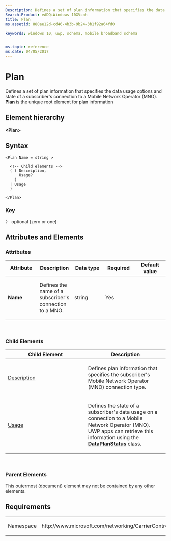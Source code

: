 ```yaml
---
Description: Defines a set of plan information that specifies the data usage options and state of a subscriber's connection to a Mobile Network Operator (MNO).
Search.Product: eADQiWindows 10XVcnh
title: Plan
ms.assetid: 880ae12d-cd46-4b3b-9b24-3b1f92a64fd0

keywords: windows 10, uwp, schema, mobile broadband schema


ms.topic: reference
ms.date: 04/05/2017
---
```


# Plan


Defines a set of plan information that specifies the data usage options and state of a subscriber's connection to a Mobile Network Operator (MNO). [**Plan**](element-plan.md) is the unique root element for plan information

## Element hierarchy

**&lt;Plan&gt;**

## Syntax

``` syntax
<Plan Name = string >

  <!-- Child elements -->
  ( ( Description,
      Usage?
    )
  | Usage
  )

</Plan>
```

### Key

`?`   optional (zero or one)

## Attributes and Elements


### Attributes

<table>
<colgroup>
<col width="20%" />
<col width="20%" />
<col width="20%" />
<col width="20%" />
<col width="20%" />
</colgroup>
<thead>
<tr class="header">
<th>Attribute</th>
<th>Description</th>
<th>Data type</th>
<th>Required</th>
<th>Default value</th>
</tr>
</thead>
<tbody>
<tr class="odd">
<td><strong>Name</strong></td>
<td><p>Defines the name of a subscriber's connection to a MNO.</p></td>
<td>string</td>
<td>Yes</td>
<td></td>
</tr>
</tbody>
</table>

 

### Child Elements

<table>
<colgroup>
<col width="50%" />
<col width="50%" />
</colgroup>
<thead>
<tr class="header">
<th>Child Element</th>
<th>Description</th>
</tr>
</thead>
<tbody>
<tr class="odd">
<td><a href="element-description.md">Description</a> </td>
<td><p>Defines plan information that specifies the subscriber's Mobile Network Operator (MNO) connection type.</p></td>
</tr>
<tr class="even">
<td><a href="element-usage.md">Usage</a> </td>
<td><p>Defines the state of a subscriber's data usage on a connection to a Mobile Network Operator (MNO). UWP apps can retrieve this information using the <a href="https://msdn.microsoft.com/library/windows/apps/br207256"><strong>DataPlanStatus</strong></a>  class.</p></td>
</tr>
</tbody>
</table>

 

### Parent Elements

This outermost (document) element may not be contained by any other elements.

## Requirements

<table>
<colgroup>
<col width="50%" />
<col width="50%" />
</colgroup>
<tbody>
<tr class="odd">
<td><p>Namespace</p></td>
<td><p>http://www.microsoft.com/networking/CarrierControl/Plans/v1</p></td>
</tr>
</tbody>
</table>

 

 



